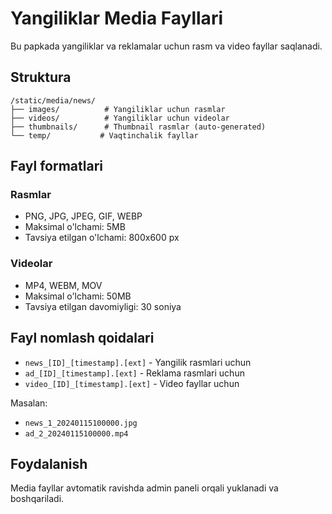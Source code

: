 # Yangiliklar Media Fayllari

Bu papkada yangiliklar va reklamalar uchun rasm va video fayllar saqlanadi.

## Struktura

```
/static/media/news/
├── images/          # Yangiliklar uchun rasmlar
├── videos/          # Yangiliklar uchun videolar
├── thumbnails/      # Thumbnail rasmlar (auto-generated)
└── temp/           # Vaqtinchalik fayllar
```

## Fayl formatlari

### Rasmlar
- PNG, JPG, JPEG, GIF, WEBP
- Maksimal o'lchami: 5MB
- Tavsiya etilgan o'lchami: 800x600 px

### Videolar
- MP4, WEBM, MOV
- Maksimal o'lchami: 50MB
- Tavsiya etilgan davomiyligi: 30 soniya

## Fayl nomlash qoidalari

- `news_[ID]_[timestamp].[ext]` - Yangilik rasmlari uchun
- `ad_[ID]_[timestamp].[ext]` - Reklama rasmlari uchun
- `video_[ID]_[timestamp].[ext]` - Video fayllar uchun

Masalan:
- `news_1_20240115100000.jpg`
- `ad_2_20240115100000.mp4`

## Foydalanish

Media fayllar avtomatik ravishda admin paneli orqali yuklanadi va boshqariladi.
